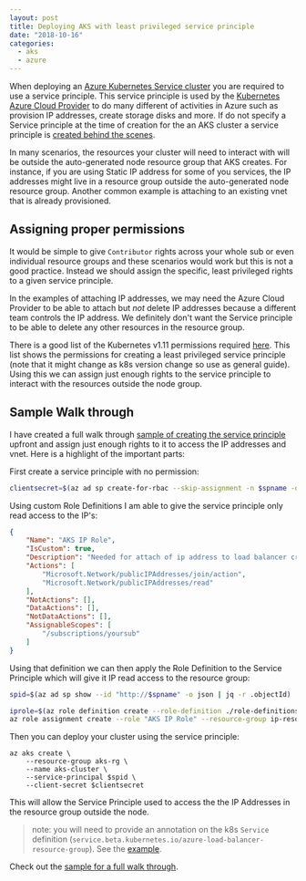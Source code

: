 ```yaml
---
layout: post
title: Deploying AKS with least privileged service principle
date: "2018-10-16"
categories:
  - aks
  - azure
---
```


When deploying an [Azure Kubernetes Service cluster](https://docs.microsoft.com/en-us/azure/aks/) you are required to use a service principle.  This service principle is used by the [Kubernetes Azure Cloud Provider](https://kubernetes.io/docs/concepts/cluster-administration/cloud-providers/) to do many different of activities in Azure such as provision IP addresses, create storage disks and more.  If do not specify a Service principle at the time of creation for the an AKS cluster a service principle is [created behind the scenes](https://docs.microsoft.com/en-us/azure/aks/kubernetes-service-principal). 

In many scenarios, the resources your cluster will need to interact with will be outside the auto-generated node resource group that AKS creates.  For instance, if you are using Static IP address for some of you services, the IP addresses might live in a resource group outside the auto-generated node resource group.  Another common example is attaching to an existing vnet that is already provisioned.

## Assigning proper permissions
It would be simple to give `Contributor` rights across your whole sub or even individual resource groups and these scenarios would work but this is not a good practice.  Instead we should assign the specific, least privileged rights to a given service principle. 

In the examples of attaching IP addresses, we may need the Azure Cloud Provider to be able to attach but *not* delete IP addresses because a different team controls the IP address.  We definitely don't want the Service principle to be able to delete any other resources in the resource group.

There is a good list of the Kubernetes v1.11 permissions required [here](https://gist.github.com/noelbundick/7799d7dfe76745a4fdd31b0f8563a858). This list shows the permissions for creating a least privileged service principle (note that it might change as k8s version change so use as general guide).  Using this we can assign just enough rights to the service principle to interact with the resources outside the node group. 

## Sample Walk through
I have created a full walk through [sample of creating the service principle](https://github.com/jsturtevant/aks-examples/tree/master/least-privileged-sp) upfront and assign just enough rights to it to access the IP addresses and vnet.  Here is a highlight of the important parts:

First create a service principle with no permission:

```bash
clientsecret=$(az ad sp create-for-rbac --skip-assignment -n $spname -o json | jq -r .password)
```

Using custom Role Definitions I am able to give the service principle only read access to the IP's:

```json
{
    "Name": "AKS IP Role",
    "IsCustom": true,
    "Description": "Needed for attach of ip address to load balancer created in K8s cluster.",
    "Actions": [
        "Microsoft.Network/publicIPAddresses/join/action",
        "Microsoft.Network/publicIPAddresses/read"
    ],
    "NotActions": [],
    "DataActions": [],
    "NotDataActions": [],
    "AssignableScopes": [
        "/subscriptions/yoursub"
    ]
}
```

Using that definition we can then apply the Role Definition to the Service Principle which will give it IP read access to the resource group:

```bash
spid=$(az ad sp show --id "http://$spname" -o json | jq -r .objectId)

iprole=$(az role definition create --role-definition ./role-definitions/aks-reader.json)
az role assignment create --role "AKS IP Role" --resource-group ip-resouce-group --assignee-object-id $spid
```

Then you can deploy your cluster using the service principle:

```
az aks create \
    --resource-group aks-rg \
    --name aks-cluster \
    --service-principal $spid \
    --client-secret $clientsecret
```

This will allow the Service Principle used to access the the IP Addresses in the resource group outside the node.

> note: you will need to provide an annotation on the k8s `Service` definition (`service.beta.kubernetes.io/azure-load-balancer-resource-group`).  See the [example](https://github.com/jsturtevant/aks-examples/blob/e1ea6ebf7c3fc34e34d9ee1ce8776c1293d8a598/least-privileged-sp/k8s/deployment.yml#L24). 

Check out the [sample for a full walk through]((https://github.com/jsturtevant/aks-examples/tree/master/least-privileged-sp)).
